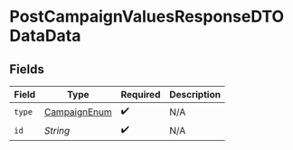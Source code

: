 # PostCampaignValuesResponseDTODataData


## Fields

| Field                                                   | Type                                                    | Required                                                | Description                                             |
| ------------------------------------------------------- | ------------------------------------------------------- | ------------------------------------------------------- | ------------------------------------------------------- |
| `type`                                                  | [CampaignEnum](../../models/components/CampaignEnum.md) | :heavy_check_mark:                                      | N/A                                                     |
| `id`                                                    | *String*                                                | :heavy_check_mark:                                      | N/A                                                     |